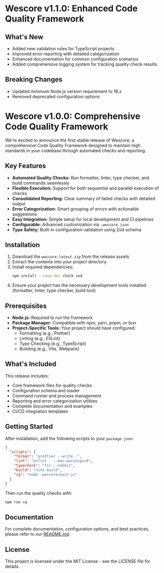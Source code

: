 # Wescore v1.1.0: Enhanced Code Quality Framework

## What's New
- Added new validation rules for TypeScript projects
- Improved error reporting with detailed categorization
- Enhanced documentation for common configuration scenarios
- Added comprehensive logging system for tracking quality check results

## Breaking Changes
- Updated minimum Node.js version requirement to 18.x
- Removed deprecated configuration options

# Wescore v1.0.0: Comprehensive Code Quality Framework

We're excited to announce the first stable release of Wescore, a comprehensive Code Quality Framework designed to maintain high standards in your codebase through automated checks and reporting.

## Key Features

- **Automated Quality Checks:** Run formatter, linter, type checker, and build commands seamlessly
- **Flexible Execution:** Support for both sequential and parallel execution of checks
- **Consolidated Reporting:** Clear summary of failed checks with detailed output
- **Error Categorization:** Smart grouping of errors with actionable suggestions
- **Easy Integration:** Simple setup for local development and CI pipelines
- **Configurable:** Advanced customization via `.wescore.json`
- **Type Safety:** Built-in configuration validation using Zod schema

## Installation

1. Download the `wescore-latest.zip` from the release assets
2. Extract the contents into your project directory
3. Install required dependencies:
   ```bash
   npm install --save-dev chalk zod
   ```
4. Ensure your project has the necessary development tools installed (formatter, linter, type checker, build tool)

## Prerequisites

- **Node.js:** Required to run the framework
- **Package Manager:** Compatible with npm, yarn, pnpm, or bun
- **Project-Specific Tools:** Your project should have configured:
  - Formatting (e.g., Prettier)
  - Linting (e.g., ESLint)
  - Type Checking (e.g., TypeScript)
  - Building (e.g., Vite, Webpack)

## What's Included

This release includes:
- Core framework files for quality checks
- Configuration schema and loader
- Command runner and process management
- Reporting and error categorization utilities
- Complete documentation and examples
- CI/CD integration templates

## Getting Started

After installation, add the following scripts to your `package.json`:

```json
{
  "scripts": {
    "format": "prettier --write .",
    "lint": "eslint . --max-warnings=0",
    "typecheck": "tsc --noEmit",
    "build": "vite build",
    "cq": "node .wescore/main.js"
  }
}
```

Then run the quality checks with:
```bash
npm run cq
```

## Documentation

For complete documentation, configuration options, and best practices, please refer to our [README.md](README.md).

## License

This project is licensed under the MIT License - see the LICENSE file for details.